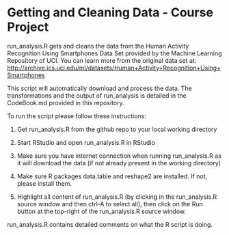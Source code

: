 Getting and Cleaning Data - Course Project
==========================================

run_analysis.R gets and cleans the data from the Human Activity Recognition Using Smartphones Data Set provided by the Machine Learning Repository of UCI. You can learn more from the original data set at: http://archive.ics.uci.edu/ml/datasets/Human+Activity+Recognition+Using+Smartphones

This script will automatically download and process the data. The transformations and the output of run_analysis is detailed in the CodeBook.md provided in this repository.

To run the script please follow these instructions:

1. Get run_analysis.R from the github repo to your local working directory

2. Start RStudio and open run_analysis.R in RStudio

3. Make sure you have internet connection when running run_analysis.R as it will download the data (if not already present in the working directory)

4. Make sure R packages data.table and reshape2 are installed. If not, please install them.

5. Highlight all content of run_analysis.R (by clicking in the run_analysis.R source window and then ctrl-A to select all), then click on the Run button at the top-right of the run_analysis.R source window.

run_analysis.R contains detailed comments on what the R script is doing.
